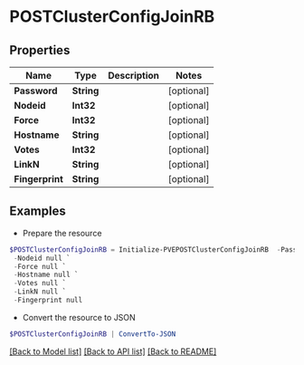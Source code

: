 # POSTClusterConfigJoinRB
## Properties

Name | Type | Description | Notes
------------ | ------------- | ------------- | -------------
**Password** | **String** |  | [optional] 
**Nodeid** | **Int32** |  | [optional] 
**Force** | **Int32** |  | [optional] 
**Hostname** | **String** |  | [optional] 
**Votes** | **Int32** |  | [optional] 
**LinkN** | **String** |  | [optional] 
**Fingerprint** | **String** |  | [optional] 

## Examples

- Prepare the resource
```powershell
$POSTClusterConfigJoinRB = Initialize-PVEPOSTClusterConfigJoinRB  -Password null `
 -Nodeid null `
 -Force null `
 -Hostname null `
 -Votes null `
 -LinkN null `
 -Fingerprint null
```

- Convert the resource to JSON
```powershell
$POSTClusterConfigJoinRB | ConvertTo-JSON
```

[[Back to Model list]](../README.md#documentation-for-models) [[Back to API list]](../README.md#documentation-for-api-endpoints) [[Back to README]](../README.md)

